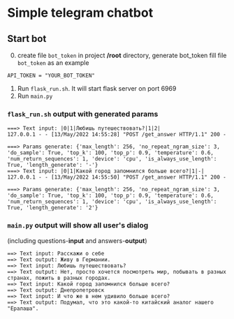 # Simple telegram chatbot

## Start bot 
0. create file `bot_token` in project **/root** directory, generate bot_token
fill file `bot_token` as an example
```angular2html
API_TOKEN = "YOUR_BOT_TOKEN"
```
1. Run `flask_run.sh`. It will start flask server on port 6969
2. Run `main.py`

### `flask_run.sh` output with generated params
```angular2html
===> Text input: |0|1|Любишь путешествовать?|1|2|
127.0.0.1 - - [13/May/2022 14:55:28] "POST /get_answer HTTP/1.1" 200 -

===> Params generate: {'max_length': 256, 'no_repeat_ngram_size': 3, 'do_sample': True, 'top_k': 100, 'top_p': 0.9, 'temperature': 0.6, 'num_return_sequences': 1, 'device': 'cpu', 'is_always_use_length': True, 'length_generate': '-'}
===> Text input: |0|1|Какой город запомнился больше всего?|1|-|
127.0.0.1 - - [13/May/2022 14:55:50] "POST /get_answer HTTP/1.1" 200 -

===> Params generate: {'max_length': 256, 'no_repeat_ngram_size': 3, 'do_sample': True, 'top_k': 100, 'top_p': 0.9, 'temperature': 0.6, 'num_return_sequences': 1, 'device': 'cpu', 'is_always_use_length': True, 'length_generate': '2'}
```
### `main.py` output will show all user's dialog 
(including questions-**input** and answers-**output**)
```angular2html
==> Text input: Расскажи о себе
==> Text output: Живу в Германии.
==> Text input: Любишь путешествовать?
==> Text output: Нет, просто хочется посмотреть мир, побывать в разных странах, пожить в разных городах.
==> Text input: Какой город запомнился больше всего?
==> Text output: Днепропетровск
==> Text input: И что же в нем удивило больше всего?
==> Text output: Подумал, что это какой-то китайский аналог нашего "Ералаша".
```

